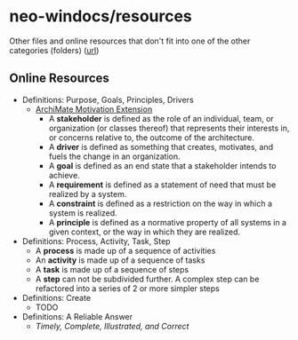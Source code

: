 # neo-windocs/resources

Other files and online resources that don't fit into one of the other categories (folders) ([url](https://github.com/mwherman2000/neo-windocs/tree/master/resources))

## Online Resources

* Definitions: Purpose, Goals, Principles, Drivers
  * [ArchiMate Motivation Extension](http://pubs.opengroup.org/architecture/archimate2-doc/chap10.html) 
    * A **stakeholder** is defined as the role of an individual, team, or organization (or classes thereof) that represents their interests in, or concerns relative to, the outcome of the architecture.
    * A **driver** is defined as something that creates, motivates, and fuels the change in an organization.
    * A **goal** is defined as an end state that a stakeholder intends to achieve.
    * A **requirement** is defined as a statement of need that must be realized by a system.
    * A **constraint** is defined as a restriction on the way in which a system is realized.
    * A **principle** is defined as a normative property of all systems in a given context, or the way in which they are realized.
* Definitions: Process, Activity, Task, Step
  * A **process** is made up of a sequence of activities
  * An **activity** is made up of a sequence of tasks
  * A **task** is made up of a sequence of steps
  * A **step** can not be subdivided further. A complex step can be refactored into a series of 2 or more simpler steps
* Definitions: Create
  * TODO
* Definitions: A Reliable Answer
  * *Timely, Complete, Illustrated, and Correct*
